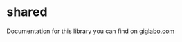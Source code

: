 # shared

Documentation for this library you can find on [giglabo.com](https://giglabo.com/el/products/file-uploader/file-uploader-docs-hmobhkpylx982fp9rem4ag90)
